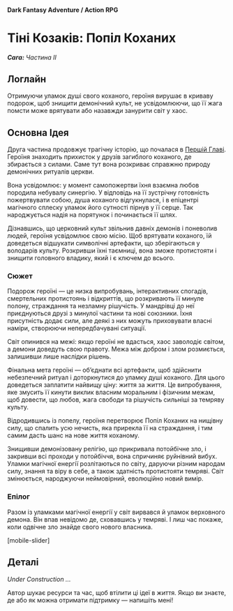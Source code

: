 #### Dark Fantasy Adventure / Action RPG

# Тіні Козаків: Попіл Коханих

***Сага:** Частина ІI*

## Логлайн

Отримуючи уламок душі свого коханого, героїня вирушає в криваву подорож, щоб знищити демонічний культ, не усвідомлюючи, що її жага помсти може врятувати або назавжди занурити світ у хаос.

## Основна Ідея

Друга частина продовжує трагічну історію, що почалася в [Першій Главі](/cossack-saga-1). Героїня знаходить прихисток у друзів загиблого коханого, де збирається з силами. Саме тут вона розкриває справжню природу демонічних ритуалів церкви.

Вона усвідомлює: у момент самопожертви їхня взаємна любов породила небувалу синергію. У відповідь на її зустрічну готовність пожертвувати собою, душа коханого відгукнулася, і в епіцентрі магічного сплеску уламок його сутності пірнув у її серце. Так народжується надія на порятунок і починається її шлях.

Дізнавшись, що церковний культ звільнив давніх демонів і поневолив людей, героїня усвідомлює свою місію. Щоб врятувати коханого, їй доведеться відшукати символічні артефакти, що зберігаються у володарів культу. Розкривши їхні таємниці, вона зможе протистояти і знищити головного владику, який і є ключем до всього.

### Сюжет

Подорож героїні — це низка випробувань, інтерактивних спогадів, смертельних протистоянь і відкриттів, що розкривають її минуле полону, страждання та незламну рішучість. У мандрівці до неї приєднуються друзі з минулої частини та нові союзники. Їхня присутність додає сили, але деякі з них можуть приховувати власні наміри, створюючи непередбачувані ситуації.

Світ опинився на межі: якщо героїні не вдасться, хаос заволодіє світом, а демони доведуть свою правоту. Межа між добром і злом розмиється, залишивши лише наслідки рішень.

Фінальна мета героїні — об’єднати всі артефакти, щоб здійснити небезпечний ритуал і доторкнутися до уламку душі коханого. Для цього доведеться заплатити найвищу ціну: життя за життя. Це випробування, яке змусить її кинути виклик власним моральним і фізичним межам, щоб довести, що любов, жага свободи та рішучість сильніші за темряву культу. 

Відродившись із попелу, героїня перетворює Попіл Коханих на нищівну силу, що спалить усю нечисть, яка прирекла її на страждання, і тим самим дасть шанс на нове життя коханому.

Знищивши демонізовану релігію, що прикривала потойбічне зло, і закривши всі проходи у потойбіччя, вона спричиняє руйнівний вибух. Уламки магічної енергії розлітаються по світу, даруючи різним народам силу, знання та віру в себе, а також здатність протистояти темряві. Світ змінюється, народжуючи неймовірний, еволюційно новий вимір.

### Епілог

Разом із уламками магічної енергії у світ вирвався й уламок верховного демона. Він впав невідомо де, сховавшись у темряві. І лиш час покаже, коли одвічне зло знайде свого нового власника.

[mobile-slider]

## Деталі

*Under Construction …*

Автор шукає ресурси та час, щоб втілити ці ідеї в життя. Якщо ви знаєте, де або як можна отримати підтримку — напишіть мені!